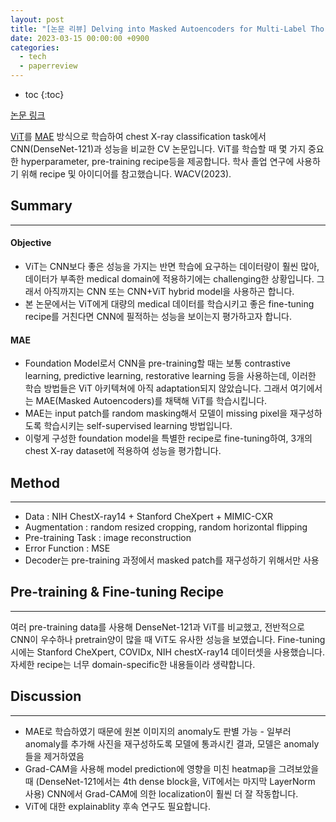 ```yaml
---
layout: post
title: "[논문 리뷰] Delving into Masked Autoencoders for Multi-Label Thorax Disease Classification"
date: 2023-03-15 00:00:00 +0900
categories: 
  - tech
  - paperreview  
---
```


* toc
{:toc}


[논문 링크](https://arxiv.org/abs/2210.12843)

[ViT](https://velog.io/@leehyuna/Vision-TransformerViT)를 [MAE](https://developers-shack.tistory.com/13) 방식으로 학습하여 chest X-ray classification task에서 CNN(DenseNet-121)과 성능을 비교한 CV 논문입니다. ViT를 학습할 때 몇 가지 중요한 hyperparameter, pre-training recipe등을 제공합니다. 학사 졸업 연구에 사용하기 위해 recipe 및 아이디어를 참고했습니다. WACV(2023).


## Summary
---
#### Objective
- ViT는 CNN보다 좋은 성능을 가지는 반면 학습에 요구하는 데이터량이 훨씬 많아, 데이터가 부족한 medical domain에 적용하기에는 challenging한 상황입니다. 그래서 아직까지는 CNN 또는 CNN+ViT hybrid model을 사용하곤 합니다.
- 본 논문에서는 ViT에게 대량의 medical 데이터를 학습시키고 좋은 fine-tuning recipe를 거친다면 CNN에 필적하는 성능을 보이는지 평가하고자 합니다.

#### MAE
- Foundation Model로서 CNN을 pre-training할 때는 보통 contrastive learning, predictive learning, restorative learning 등을 사용하는데, 이러한 학습 방법들은 ViT 아키텍쳐에 아직 adaptation되지 않았습니다. 그래서 여기에서는 MAE(Masked Autoencoders)를 채택해 ViT를 학습시킵니다.
- MAE는 input patch를 random masking해서 모델이 missing pixel을 재구성하도록 학습시키는 self-supervised learning 방법입니다.
- 이렇게 구성한 foundation model을 특별한 recipe로 fine-tuning하여, 3개의 chest X-ray dataset에 적용하여 성능을 평가합니다.


## Method
---
- Data : NIH ChestX-ray14 + Stanford CheXpert + MIMIC-CXR
- Augmentation : random resized cropping, random horizontal flipping
- Pre-training Task : image reconstruction
- Error Function : MSE
- Decoder는 pre-training 과정에서 masked patch를 재구성하기 위해서만 사용


## Pre-training & Fine-tuning Recipe
---
여러 pre-training data를 사용해 DenseNet-121과 ViT를 비교했고, 전반적으로 CNN이 우수하나 pretrain양이 많을 때 ViT도 유사한 성능을 보였습니다. Fine-tuning 시에는 Stanford CheXpert, COVIDx, NIH chestX-ray14 데이터셋을 사용했습니다. 자세한 recipe는 너무 domain-specific한 내용들이라 생략합니다. 


## Discussion
---
- MAE로 학습하였기 때문에 원본 이미지의 anomaly도 판별 가능 - 일부러 anomaly를 추가해 사진을 재구성하도록 모델에 통과시킨 결과, 모델은 anomaly들을 제거하였음
- Grad-CAM을 사용해 model prediction에 영향을 미친 heatmap을 그려보았을 때 (DenseNet-121에서는 4th dense block을, ViT에서는 마지막 LayerNorm 사용) CNN에서 Grad-CAM에 의한 localization이 훨씬 더 잘 작동합니다. 
- ViT에 대한 explainablity 후속 연구도 필요합니다.